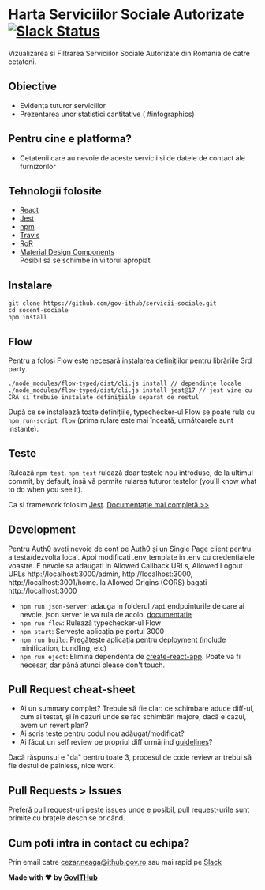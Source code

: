 # Harta Serviciilor Sociale Autorizate [![Slack Status](https://govitslack.herokuapp.com/badge.svg)](https://govitslack.herokuapp.com)

Vizualizarea si Filtrarea Serviciilor Sociale Autorizate din Romania de catre cetateni.

## Obiective
- Evidența tuturor serviciilor
- Prezentarea unor statistici cantitative ( #infographics)

## Pentru cine e platforma?
- Cetatenii care au nevoie de aceste servicii si de datele de contact ale furnizorilor

## Tehnologii folosite
- [React](https://facebook.github.io/react/)
- [Jest](https://facebook.github.io/jest/)
- [npm](https://github.com/npm/npm)
- [Travis](https://travis-ci.org/)
- [RoR](http://rubyonrails.org/)  
- [Material Design Components](http://www.material-ui.com)  
Posibil să se schimbe în viitorul apropiat

## Instalare
```
git clone https://github.com/gov-ithub/servicii-sociale.git
cd socent-sociale
npm install
```

## Flow
Pentru a folosi Flow este necesară instalarea definițiilor pentru librăriile 3rd party.

```
./node_modules/flow-typed/dist/cli.js install // dependințe locale
./node_modules/flow-typed/dist/cli.js install jest@17 // jest vine cu CRA și trebuie instalate definițiile separat de restul
```

După ce se instalează toate definițiile, typechecker-ul Flow se poate rula cu `npm run-script flow` (prima rulare este mai înceată, următoarele sunt instante).

## Teste
Rulează `npm test`. `npm test` rulează doar testele nou introduse, de la ultimul commit, by default, însă vă permite rularea tuturor testelor (you'll know what to do when you see it).

Ca și framework folosim [Jest](https://facebook.github.io/jest/). [Documentație mai completă >>](https://github.com/facebookincubator/create-react-app/blob/master/packages/react-scripts/template/README.md#running-tests)

## Development
Pentru Auth0 aveti nevoie de cont pe Auth0 și un Single Page client pentru a testa/dezvolta local. Apoi modificati .env_template in .env cu credentialele voastre. E nevoie sa adaugati in Allowed Callback URLs, Allowed Logout URLs http://localhost:3000/admin, http://localhost:3000, http://localhost:3001/home. la Allowed Origins (CORS) bagati http://localhost:3000  
- `npm run json-server`: adauga in folderul `/api` endpointurile de care ai nevoie. json server le va rula de acolo. [documentatie](https://github.com/typicode/json-server)
- `npm run flow`: Rulează typechecker-ul Flow
- `npm start`: Servește aplicația pe portul 3000
- `npm run build`: Pregătește aplicația pentru deployment (include minification, bundling, etc)
- `npm run eject`: Elimină dependența de [create-react-app](https://github.com/facebookincubator/create-react-app/). Poate va fi necesar, dar până atunci please don't touch.

## Pull Request cheat-sheet
- Ai un summary complet? Trebuie să fie clar: ce schimbare aduce diff-ul, cum ai testat, și în cazuri unde se fac schimbări majore, dacă e cazul, avem un revert plan?
- Ai scris teste pentru codul nou adăugat/modificat?
- Ai făcut un self review pe propriul diff urmărind [guidelines](https://github.com/gov-ithub/guidelines/blob/master/CODE_REVIEW.md)?

Dacă răspunsul e "da" pentru toate 3, procesul de code review ar trebui să fie destul de painless, nice work.

## Pull Requests > Issues
Preferă pull request-uri peste issues unde e posibil, pull request-urile sunt primite cu brațele deschise oricând.

## Cum poti intra in contact cu echipa?
Prin email catre cezar.neaga@ithub.gov.ro sau mai rapid pe [Slack](https://govithub.slack.com/messages/socent/details/)

**Made with :heart: by [GovITHub](http://ithub.gov.ro)**
